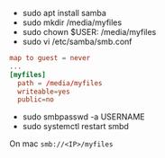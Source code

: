 - sudo apt install samba
- sudo mkdir /media/myfiles
- sudo chown $USER: /media/myfiles
- sudo vi /etc/samba/smb.conf
```conf
map to guest = never
...
[myfiles]
  path = /media/myfiles
  writeable=yes
  public=no
```

- sudo smbpasswd -a USERNAME
- sudo systemctl restart smbd

On mac `smb://<IP>/myfiles`
